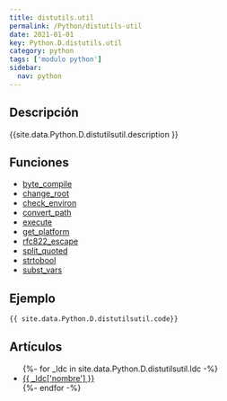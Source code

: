 ```yaml
---
title: distutils.util
permalink: /Python/distutils-util
date: 2021-01-01
key: Python.D.distutils.util
category: python
tags: ['modulo python']
sidebar: 
  nav: python
---
```


## Descripción
{{site.data.Python.D.distutilsutil.description }}

## Funciones
* [byte_compile](/Python/distutils-util/byte_compile/)
* [change_root](/Python/distutils-util/change_root/)
* [check_environ](/Python/distutils-util/check_environ/)
* [convert_path](/Python/distutils-util/convert_path/)
* [execute](/Python/distutils-util/execute/)
* [get_platform](/Python/distutils-util/get_platform/)
* [rfc822_escape](/Python/distutils-util/rfc822_escape/)
* [split_quoted](/Python/distutils-util/split_quoted/)
* [strtobool](/Python/distutils-util/strtobool/)
* [subst_vars](/Python/distutils-util/subst_vars/)

## Ejemplo
~~~python
{{ site.data.Python.D.distutilsutil.code}}
~~~

## Artículos
<ul>
{%- for _ldc in site.data.Python.D.distutilsutil.ldc -%}
   <li>
       <a href="{{_ldc['url'] }}">{{ _ldc['nombre'] }}</a>
   </li>
{%- endfor -%}
</ul>
